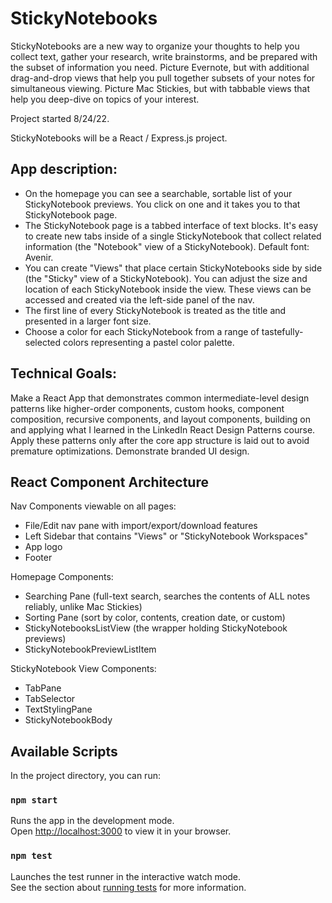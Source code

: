 # StickyNotebooks

StickyNotebooks are a new way to organize your thoughts to help you collect text, gather your research, write brainstorms, and be prepared with the subset of information you need. Picture Evernote, but with additional drag-and-drop views that help you pull together subsets of your notes for simultaneous viewing. Picture Mac Stickies, but with tabbable views that help you deep-dive on topics of your interest.

Project started 8/24/22.

StickyNotebooks will be a React / Express.js project.

## App description:

- On the homepage you can see a searchable, sortable list of your StickyNotebook previews. You click on one and it takes you to that StickyNotebook page.
- The StickyNotebook page is a tabbed interface of text blocks. It's easy to create new tabs inside of a single StickyNotebook that collect related information (the "Notebook" view of a StickyNotebook). Default font: Avenir.
- You can create "Views" that place certain StickyNotebooks side by side (the "Sticky" view of a StickyNotebook). You can adjust the size and location of each StickyNotebook inside the view. These views can be accessed and created via the left-side panel of the nav.
- The first line of every StickyNotebook is treated as the title and presented in a larger font size.
- Choose a color for each StickyNotebook from a range of tastefully-selected colors representing a pastel color palette.

## Technical Goals:

Make a React App that demonstrates common intermediate-level design patterns like higher-order components, custom hooks, component composition, recursive components, and layout components, building on and applying what I learned in the LinkedIn React Design Patterns course. Apply these patterns only after the core app structure is laid out to avoid premature optimizations. Demonstrate branded UI design.

## React Component Architecture

Nav Components viewable on all pages:

- File/Edit nav pane with import/export/download features
- Left Sidebar that contains "Views" or "StickyNotebook Workspaces"
- App logo
- Footer

Homepage Components:

- Searching Pane (full-text search, searches the contents of ALL notes reliably, unlike Mac Stickies)
- Sorting Pane (sort by color, contents, creation date, or custom)
- StickyNotebooksListView (the wrapper holding StickyNotebook previews)
- StickyNotebookPreviewListItem

StickyNotebook View Components:

- TabPane
- TabSelector
- TextStylingPane
- StickyNotebookBody

## Available Scripts

In the project directory, you can run:

### `npm start`

Runs the app in the development mode.\
Open [http://localhost:3000](http://localhost:3000) to view it in your browser.

### `npm test`

Launches the test runner in the interactive watch mode.\
See the section about [running tests](https://facebook.github.io/create-react-app/docs/running-tests) for more information.
